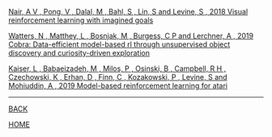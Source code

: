 
[Nair, A V , Pong, V , Dalal, M , Bahl, S , Lin, S  and Levine, S , 2018  Visual reinforcement learning with imagined goals](nair_et_al_2018/summary.md)

[Watters, N , Matthey, L , Bosnjak, M , Burgess, C P  and Lerchner, A , 2019  Cobra: Data-efficient model-based rl through unsupervised object discovery and curiosity-driven exploration](watters_et_al_2019/summary.md)

[Kaiser, L , Babaeizadeh, M , Milos, P , Osinski, B , Campbell, R H , Czechowski, K , Erhan, D , Finn, C , Kozakowski, P , Levine, S  and Mohiuddin, A , 2019  Model-based reinforcement learning for atari](kaiser_et_al_2020/summary.md)

---
[BACK](../index.md)

[HOME]( ../../index.md)